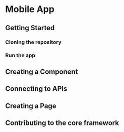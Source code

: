 # Mobile App

## Getting Started

### Cloning the repository
### Run the app

## Creating a Component

## Connecting to APIs

## Creating a Page

## Contributing to the core framework
